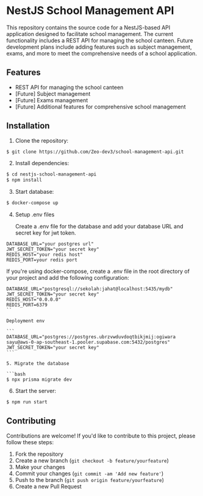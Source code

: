 # NestJS School Management API

This repository contains the source code for a NestJS-based API application designed to facilitate school management. The current functionality includes a REST API for managing the school canteen. Future development plans include adding features such as subject management, exams, and more to meet the comprehensive needs of a school application.

## Features

- REST API for managing the school canteen
- [Future] Subject management
- [Future] Exams management
- [Future] Additional features for comprehensive school management

## Installation

1. Clone the repository:

```bash
$ git clone https://github.com/Zeo-dev3/school-management-api.git
```

2. Install dependencies:

```bash
$ cd nestjs-school-management-api
$ npm install
```

3. Start database:

```bash
$ docker-compose up
```

4. Setup .env files

   Create a .env file for the database and add your database URL and secret key for jwt token.

```
DATABASE_URL="your postgres url"
JWT_SECRET_TOKEN="your secret key"
REDIS_HOST="your redis host"
REDIS_PORT=your redis port
```

If you're using docker-compose, create a .env file in the root directory of your project and add the following configuration:

````
DATABASE_URL="postgresql://sekolah:jahat@localhost:5435/mydb"
JWT_SECRET_TOKEN="your secret key"
REDIS_HOST="0.0.0.0"
REDIS_PORT=6379
``

Deployment env

```
DATABASE_URL="postgres://postgres.ubrzvwduvdoqtbikjmij:ogiwara sayu@aws-0-ap-southeast-1.pooler.supabase.com:5432/postgres"
JWT_SECRET_TOKEN="your secret key"
```

5. Migrate the database

```bash
$ npx prisma migrate dev
````

6. Start the server:

```bash
$ npm run start
```

## Contributing

Contributions are welcome! If you'd like to contribute to this project, please follow these steps:

1. Fork the repository
2. Create a new branch (`git checkout -b feature/yourfeature`)
3. Make your changes
4. Commit your changes (`git commit -am 'Add new feature'`)
5. Push to the branch (`git push origin feature/yourfeature`)
6. Create a new Pull Request
